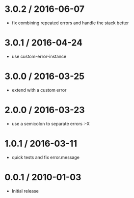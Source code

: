 
3.0.2 / 2016-06-07
==================

  * fix combining repeated errors and handle the stack better

3.0.1 / 2016-04-24
==================

  * use custom-error-instance

3.0.0 / 2016-03-25
==================

  * extend with a custom error

2.0.0 / 2016-03-23
==================

  * use a semicolon to separate errors :-X

1.0.1 / 2016-03-11
==================

  * quick tests and fix error.message

0.0.1 / 2010-01-03
==================

  * Initial release
